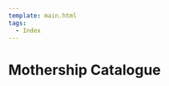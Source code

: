 ```yaml
---
template: main.html
tags:
  - Index
---
```


# Mothership Catalogue

<!-- material/tags { scope: true } -->